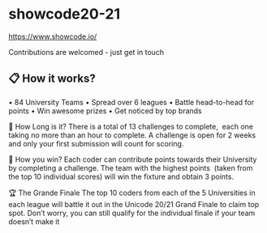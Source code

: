 # showcode20-21

https://www.showcode.io/

Contributions are welcomed - just get in touch 


## :clipboard:  How it works?
• 84 University Teams • Spread over 6 leagues • Battle head-to-head for points • Win awesome prizes • Get noticed by top brands

🚗 How Long is it?
There is a total of 13 challenges to complete,  each one taking no more than an hour to complete. A challenge is open for 2 weeks and only your first submission will count for scoring.

🚀 How you win?
Each coder can contribute points towards their University by completing a challenge. The team with the highest points  (taken from the top 10 individual scores) will win the fixture and obtain 3 points.

🏆 The Grande Finale
The top 10 coders from each of the 5 Universities in each league will battle it out in the Unicode 20/21 Grand Finale to claim top spot. Don’t worry, you can still qualify for the individual finale if your team doesn’t make it
